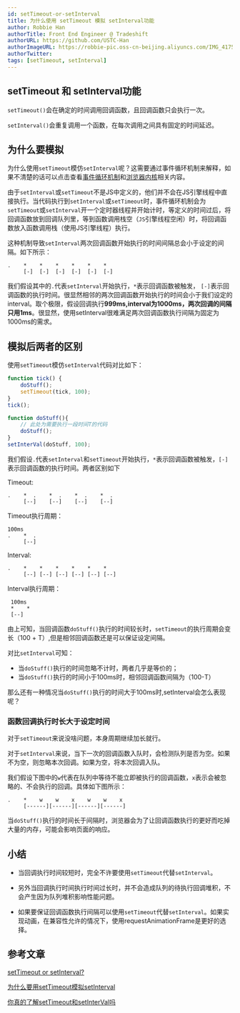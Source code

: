 ```yaml
---
id: setTimeout-or-setInterval
title: 为什么使用 setTimeout 模拟 setInterval功能
author: Robbie Han
authorTitle: Front End Engineer @ Tradeshift
authorURL: https://github.com/USTC-Han
authorImageURL: https://robbie-pic.oss-cn-beijing.aliyuncs.com/IMG_4175.JPG?x-oss-process=style/compress
authorTwitter: 
tags: [setTimeout, setInterval]
---
```

## setTimeout 和 setInterval功能

`setTimeout()`会在确定的时间调用回调函数，且回调函数只会执行一次。

`setInterval()`会重复调用一个函数，在每次调用之间具有固定的时间延迟。

## 为什么要模拟

为什么使用`setTimeout`模仿`setInterval`呢？这需要通过事件循环机制来解释，如果不清楚的话可以点击查看[事件循环机制](https://thinkbucket.github.io/docsite/docs/javascript/8.async-programming/event-loop)和[浏览器内核](https://thinkbucket.github.io/docsite/docs/web/13.rendering-engine/rendering-engine)相关内容。

由于`setInterval`或`setTimeout`不是JS中定义的，他们并不会在JS引擎线程中直接执行。当代码执行到`setInterval`或`setTimeout`时，事件循环机制会为`setTimeout`或`setInterval`开一个定时器线程并开始计时，等定义的时间过后，将回调函数放到回调队列里，等到函数调用栈空（`JS`引擎线程空闲）时，将回调函数放入函数调用栈（使用JS引擎线程）执行。
<!--truncate-->
这种机制导致`setInterval`两次回调函数开始执行的时间间隔总会小于设定的间隔。如下所示：
```
.    *    *    *    *    *    *
     [-]  [-]  [-]  [-]  [-]  [-]
```
我们假设其中的`.`代表`setInterval`开始执行，`*`表示回调函数被触发， `[-]`表示回调函数的执行时间。很显然相邻的两次回调函数开始执行的时间会小于我们设定的interval。取个极限，假设回调执行**999ms,interval为1000ms，两次回调的间隔只用1ms**。很显然，使用setInterval很难满足两次回调函数执行间隔为固定为1000ms的需求。


## 模拟后两者的区别

使用`setTimeout`模仿`setInterval`代码对比如下：

```js
function tick() {
    doStuff();
    setTimeout(tick, 100);
}
tick();
```

```js
function doStuff(){
    // 此处为需要执行一段时间T的代码
    doStuff();
}
setInterVal(doStuff, 100);
```
我们假设`.`代表`setInterval`和`setTimeout`开始执行，`*`表示回调函数被触发，`[-]`表示回调函数的执行时间。两者区别如下

Timeout:
```
.    *  .    *  .    *  .    *  .
     [--]    [--]    [--]    [--]
```
Timeout执行周期：
```
100ms
.    *  .
     [--]
```
Interval:
```
.    *    *    *    *    *    *
     [--] [--] [--] [--] [--] [--]
```
Interval执行周期：
```
 100ms
 *    *
 [--] 
```
由上可知，当回调函数`doStuff()`执行的时间较长时，`setTimeout`的执行周期会变长（100 + T）,但是相邻回调函数还是可以保证设定间隔。

对比`setInterval`可知：
- 当`doStuff()`执行的时间忽略不计时，两者几乎是等价的；
- 当`doStuff()`执行的时间小于100ms时，相邻回调函数间隔为（100-T）

那么还有一种情况当`doStuff()`执行的时间大于100ms时,setInterval会怎么表现呢？

### 函数回调执行时长大于设定时间

对于`setTimeout`来说没啥问题，本身周期继续加长就行。

对于`setInterval`来说，当下一次的回调函数入队时，会检测队列是否为空。如果不为空，则忽略本次回调。如果为空，将本次回调入队。

我们假设下图中的`w`代表在队列中等待不能立即被执行的回调函数，`x`表示会被忽略的、不会执行的回调。具体如下图所示：

```
.    *    w    w    x    w    w    x
     [------][------][------][------]
```
当`doStuff()`执行的时间长于间隔时，浏览器会为了让回调函数执行的更好而吃掉大量的内存，可能会影响页面的响应。

## 小结
- 当回调执行时间较短时，完全不许要使用`setTimeout`代替`setInterval`。

- 另外当回调执行时间执行时间过长时，并不会造成队列的待执行回调堆积，不会产生因为队列堆积影响性能问题。

- 如果要保证回调函数执行间隔可以使用`setTimeout`代替`setInterval`。如果实现动画，在兼容性允许的情况下，使用requestAnimationFrame是更好的选择。

## 参考文章
[setTimeout or setInterval?](https://stackoverflow.com/questions/729921/settimeout-or-setinterval)

[为什么要用setTimeout模拟setInterval](https://juejin.im/post/5ca81370f265da308c199fe7)

[你真的了解setTimeout和setInterVal吗](http://qingbob.com/difference-between-settimeout-setinterval/)
